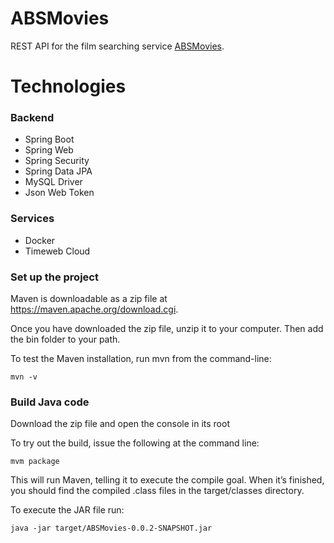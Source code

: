 # ABSMovies

REST API for the film searching service [ABSMovies](https://github.com/Maksewsha/ABSMovies).

# Technologies

### Backend
* Spring Boot
* Spring Web
* Spring Security
* Spring Data JPA
* MySQL Driver
* Json Web Token

### Services
* Docker
* Timeweb Cloud


### Set up the project
Maven is downloadable as a zip file at https://maven.apache.org/download.cgi.

Once you have downloaded the zip file, unzip it to your computer. Then add the bin folder to your path.

To test the Maven installation, run mvn from the command-line:

`mvn -v`


### Build Java code
Download the zip file and open the console in its root

To try out the build, issue the following at the command line:

`mvm package`

This will run Maven, telling it to execute the compile goal. When it’s finished, you should 
find the compiled .class files in the target/classes directory.

To execute the JAR file run:

`java -jar target/ABSMovies-0.0.2-SNAPSHOT.jar`



